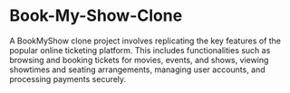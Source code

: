 # Book-My-Show-Clone
A BookMyShow clone project involves replicating the key features of the popular online ticketing platform. This includes functionalities such as browsing and booking tickets for movies, events, and shows, viewing showtimes and seating arrangements, managing user accounts, and processing payments securely.
